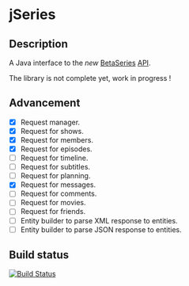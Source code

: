 jSeries
===========
Description
-------
A Java interface to the _new_ [BetaSeries](http://www.betaseries.com/) [API](http://www.betaseries.com/api).

The library is not complete yet, work in progress !

Advancement
------
- [x] Request manager.
- [x] Request for shows.
- [x] Request for members.
- [x] Request for episodes.
- [ ] Request for timeline.
- [ ] Request for subtitles.
- [ ] Request for planning.
- [x] Request for messages.
- [ ] Request for comments.
- [ ] Request for movies.
- [ ] Request for friends.
- [ ] Entity builder to parse XML response to entities.
- [ ] Entity builder to parse JSON response to entities.

Build status
------
[![Build Status](https://travis-ci.org/AlexRNL/jBetaSeries.png?branch=master)](https://travis-ci.org/AlexRNL/jBetaSeries)

